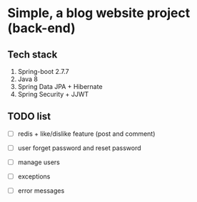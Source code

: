 # Simple, a blog website project (back-end)

## Tech stack

1. Spring-boot 2.7.7
2. Java 8
3. Spring Data JPA + Hibernate
4. Spring Security + JJWT

## TODO list

- [ ] redis + like/dislike feature (post and comment)

- [ ] user forget password and reset password

- [ ] manage users

- [ ] exceptions

- [ ] error messages